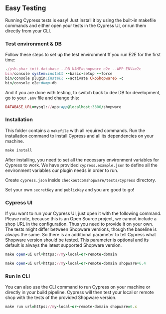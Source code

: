 
## Easy Testing

Running Cypress tests is easy!
Just install it by using the built-in makefile commands
and either open your tests in the Cypress UI, or run them directly from your CLI.

### Test environment & DB
Follow these steps to set up the test environment ff you run E2E for the first time:
```ruby
./psh.phar init-database --DB_NAME=shopware_e2e --APP_ENV=e2e
bin/console system:install --basic-setup --force
bin/console plugin:install --activate CkoShopware6 -c
bin/console e2e:dump-db
```

And if you are done with testing, to switch back to dev DB for development, go to your `.env` file and change this:
```ruby 
DATABASE_URL=mysql://app:app@localhost:3306/shopware
```

### Installation

This folder contains a `makefile` with all required commands.
Run the installation command to install Cypress and all its dependencies on your machine.

```ruby 
make install
```
After installing, you need to set all the necessary environment variables for Cypress to work. We have provided `cypress.example.json` to define all the environment variables our plugin needs in order to run.

Create `cypress.json` inside `checkoutcomshopware/tests/Cypress` directory.

Set your own `secretKey` and `publicKey` and you are good to go!

### Cypress UI
If you want to run your Cypress UI, just open it with the following command.
Please note, because this is an Open Source project, we cannot include a
shop URL in the configuration. Thus you need to provide it on your own.
The tests might differ between Shopware versions, though the baseline is always the same.
So there is an additional parameter to tell Cypress what Shopware version should be tested.
This parameter is optional and its default is always the latest supported Shopware version.

```ruby 
make open-ui url=https://my-local-or-remote-domain

make open-ui url=https://my-local-or-remote-domain shopware=6.4
```

### Run in CLI
You can also use the CLI command to run Cypress on your machine or directly in your build pipeline.
Cypress will then test your local or remote shop with the tests of the provided Shopware version.

```ruby 
make run url=https://my-local-or-remote-domain shopware=6.x
```
